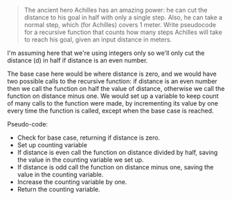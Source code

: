 > The ancient hero Achilles has an amazing power: he can cut the distance to his goal in half with only a single step. Also, he can take a normal step, which (for Achilles) covers 1 meter. Write pseudocode for a recursive function that counts how many steps Achilles will take to reach his goal, given an input distance in meters.

I'm assuming here that we're using integers only so we'll only cut the distance (d) in half if distance is an even number.

The base case here would be where distance is zero, and we would have two possible calls to the recursive function: if distance is an even number then we call the function on half the value of distance, otherwise we call the function on distance minus one. We would set up a variable to keep count of many calls to the function were made, by incrementing its value by one every time the function is called, except when the base case is reached.

Pseudo-code:

- Check for base case, returning if distance is zero.
- Set up counting variable
- If distance is even call the function on distance divided by half, saving the value in the counting variable we set up.
- If distance is odd call the function on distance minus one, saving the value in the counting variable.
- Increase the counting variable by one.
- Return the counting variable.
